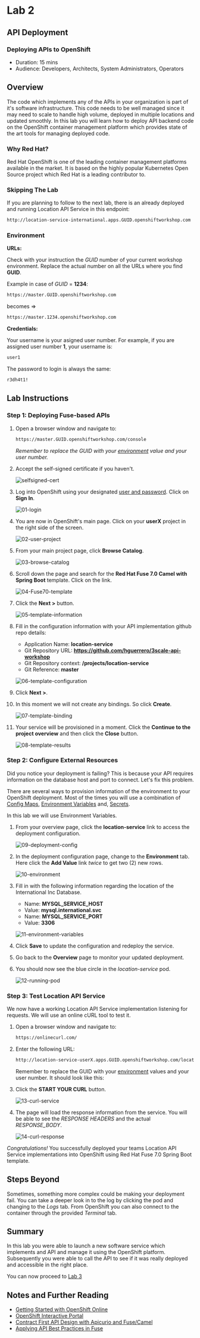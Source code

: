 # Lab 2

## API Deployment

### Deploying APIs to OpenShift

* Duration: 15 mins
* Audience: Developers, Architects, System Administrators, Operators

## Overview

The code which implements any of the APIs in your organization is part of it's software infrastructure. This code needs to be well managed since it may need to scale to handle high volume, deployed in multiple locations and updated smoothly. In this lab you will learn how to deploy API backend code on the OpenShift container management platform which provides state of the art tools for managing deployed code.

### Why Red Hat?

Red Hat OpenShift is one of the leading container management platforms available in the market. It is based on the highly popular Kubernetes Open Source project which Red Hat is a leading contributor to. 

### Skipping The Lab

If you are planning to follow to the next lab, there is an already deployed and running Location API Service in this endpoint:

```bash
http://location-service-international.apps.GUID.openshiftworkshop.com
```

### Environment

**URLs:**

Check with your instruction the *GUID* number of your current workshop environment. Replace the actual number on all the URLs where you find **GUID**. 

Example in case of *GUID* = **1234**: 

```bash
https://master.GUID.openshiftworkshop.com
```

becomes =>

```bash
https://master.1234.openshiftworkshop.com
```

**Credentials:**

Your username is your asigned user number. For example, if you are assigned user number **1**, your username is: 

```bash
user1
```

The password to login is always the same:

```bash
r3dh4t1!
```

## Lab Instructions

### Step 1: Deploying Fuse-based APIs

1. Open a browser window and navigate to:

    ```bash
    https://master.GUID.openshiftworkshop.com/console
    ```

    *Remember to replace the GUID with your [environment](#environment) value and your user number.*

1. Accept the self-signed certificate if you haven't.

    ![selfsigned-cert](images/00-selfsigned-cert.png "Self-Signed Cert")

1. Log into OpenShift using your designated [user and password](#environment). Click on **Sign In**.

    ![01-login](images/deploy-01.png "OpenShift Login")

1. You are now in OpenShift's main page. Click on your **userX** project in the right side of the screen.

    ![02-user-project](images/deploy-02.png "User Project")

1. From your main project page, click **Browse Catalog**.

    ![03-browse-catalog](images/deploy-03.png "Catalog")

1. Scroll down the page and search for the **Red Hat Fuse 7.0 Camel with Spring Boot** template. Click on the link.

    ![04-Fuse70-template](images/deploy-04.png "Template")

1. Click the **Next >** button.

    ![05-template-information](images/deploy-05.png "Information")

1. Fill in the configuration information with your API implementation github repo details:

    * Application Name: **location-service**
    * Git Repository URL: **https://github.com/hguerrero/3scale-api-workshop**
    * Git Repository context: **/projects/location-service**
    * Git Reference: **master**

    ![06-template-configuration](images/deploy-06.png "Configuration")

1. Click **Next >**.
  
1. In this moment we will not create any bindings. So click **Create**.

    ![07-template-binding](images/deploy-07.png "Binding")

1. Your service will be provisioned in a moment. Click the **Continue to the project overview** and then click the **Close** button.

    ![08-template-results](images/deploy-08.png "Results")

### Step 2: Configure External Resources

Did you notice your deployment is failing? This is because your API requires information on the database host and port to connect. Let's fix this problem.

There are several ways to provision information of the environment to your OpenShift deployment. Most of the times you will use a combination of [Config Maps](https://docs.openshift.com/container-platform/latest/dev_guide/configmaps.html), [Environment Variables](https://docs.openshift.com/container-platform/latest/dev_guide/environment_variables.html) and, [Secrets](https://docs.openshift.com/container-platform/latest/dev_guide/secrets.html). 

In this lab we will use Environment Variables.

1. From your overview page, click the **location-service** link to access the deployment configuration.

    ![09-deployment-config](images/deploy-09.png)

1. In the deployment configuration page, change to the **Environment** tab. Here click the **Add Value** link *twice* to get two (2) new rows.

    ![10-environment](images/deploy-10.png)

1. Fill in with the following information regarding the location of the International Inc Database.

    * Name: **MYSQL\_SERVICE\_HOST**
    * Value: **mysql.international.svc**
    * Name: **MYSQL\_SERVICE\_PORT**
    * Value: **3306**

    ![11-environment-variables](images/deploy-11.png)

1. Click **Save** to update the configuration and redeploy the service.

1. Go back to the **Overview** page to monitor your updated deployment.

1. You should now see the blue circle in the *location-service* pod. 

    ![12-running-pod](images/deploy-12.png)

### Step 3: Test Location API Service

We now have a working Location API Service implementation listening for requests. We will use an online cURL tool to test it.

1. Open a browser window and navigate to:

    ```bash
    https://onlinecurl.com/
    ```

1. Enter the following URL: 

    ```bash
    http://location-service-userX.apps.GUID.openshiftworkshop.com/locations/1
    ```

    Remember to replace the GUID with your [environment](#environment) values and your user number. It should look like this:

1. Click the **START YOUR CURL** button.

    ![13-curl-service](images/deploy-13.png "cURL Service")

1. The page will load the response information from the service. You will be able to see the *RESPONSE HEADERS* and the actual *RESPONSE_BODY*.

    ![14-curl-response](images/deploy-14.png "cURL Response")

*Congratulations!* You successfully deployed your teams Location API Service implementations into OpenShift using Red Hat Fuse 7.0 Spring Boot template.

## Steps Beyond

Sometimes, something more complex could be making your deployment fail. You can take a deeper look in to the log by clicking the pod and changing to the *Logs* tab. From OpenShift you can also connect to the container through the provided *Terminal* tab.

## Summary

In this lab you were able to launch a new software service which implements and API and manage it using the OpenShift platform. Subsequently you were able to call the API to see if it was really deployed and accessible in the right place.  

You can now proceed to [Lab 3](../lab03/#lab-3)

## Notes and Further Reading

* [Getting Started with OpenShift Online](https://docs.openshift.com/online/getting_started/index.html)
* [OpenShift Interactive Portal](https://learn.openshift.com/)
* [Contract First API Design with Apicurio and Fuse/Camel](http://wei-meilin.blogspot.com/2018/07/fuse-contract-first-api-design-with.html)
* [Applying API Best Practices in Fuse](http://wei-meilin.blogspot.com/2017/01/red-hat-jboss-fuse-applying-api-best.html)
